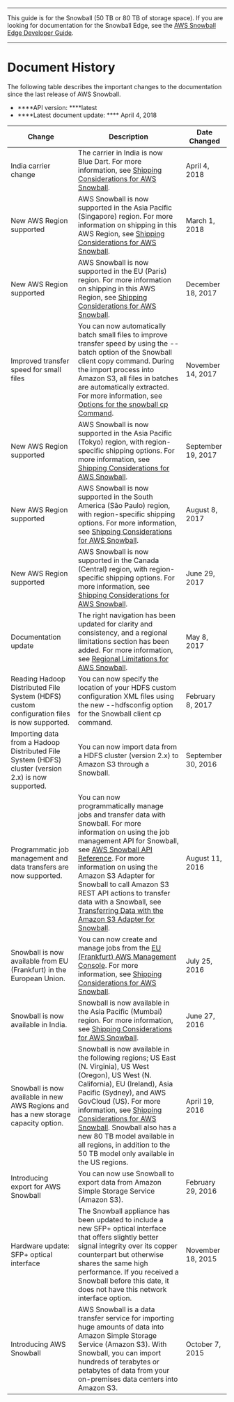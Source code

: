 --------

This guide is for the Snowball \(50 TB or 80 TB of storage space\)\. If you are looking for documentation for the Snowball Edge, see the [AWS Snowball Edge Developer Guide](http://docs.aws.amazon.com/snowball/latest/developer-guide/whatisedge.html)\.

--------

# Document History<a name="WhatsNew"></a>

 The following table describes the important changes to the documentation since the last release of AWS Snowball\. 
+ ****API version: ****latest
+ ****Latest document update: **** April 4, 2018


| Change | Description | Date Changed | 
| --- | --- | --- | 
| India carrier change | The carrier in India is now Blue Dart\. For more information, see [Shipping Considerations for AWS Snowball](shipping.md)\. | April 4, 2018 | 
| New AWS Region supported | AWS Snowball is now supported in the Asia Pacific \(Singapore\) region\. For more information on shipping in this AWS Region, see [Shipping Considerations for AWS Snowball](shipping.md)\. | March 1, 2018 | 
| New AWS Region supported | AWS Snowball is now supported in the EU \(Paris\) region\. For more information on shipping in this AWS Region, see [Shipping Considerations for AWS Snowball](shipping.md)\. | December 18, 2017 | 
| Improved transfer speed for small files | You can now automatically batch small files to improve transfer speed by using the \-\-batch option of the Snowball client copy command\. During the import process into Amazon S3, all files in batches are automatically extracted\. For more information, see [Options for the snowball cp Command](copy-command-reference.md)\. | November 14, 2017 | 
| New AWS Region supported | AWS Snowball is now supported in the Asia Pacific \(Tokyo\) region, with region\-specific shipping options\. For more information, see [Shipping Considerations for AWS Snowball](shipping.md)\. | September 19, 2017 | 
| New AWS Region supported | AWS Snowball is now supported in the South America \(São Paulo\) region, with region\-specific shipping options\. For more information, see [Shipping Considerations for AWS Snowball](shipping.md)\. | August 8, 2017 | 
| New AWS Region supported | AWS Snowball is now supported in the Canada \(Central\) region, with region\-specific shipping options\. For more information, see [Shipping Considerations for AWS Snowball](shipping.md)\. | June 29, 2017 | 
| Documentation update | The right navigation has been updated for clarity and consistency, and a regional limitations section has been added\. For more information, see [Regional Limitations for AWS Snowball](limits.md#region-limits)\. | May 8, 2017 | 
| Reading Hadoop Distributed File System \(HDFS\) custom configuration files is now supported\. | You can now specify the location of your HDFS custom configuration XML files using the new \-\-hdfsconfig option for the Snowball client cp command\. | February 8, 2017 | 
| Importing data from a Hadoop Distributed File System \(HDFS\) cluster \(version 2\.x\) is now supported\. | You can now import data from a HDFS cluster \(version 2\.x\) to Amazon S3 through a Snowball\. | September 30, 2016 | 
| Programmatic job management and data transfers are now supported\. | You can now programmatically manage jobs and transfer data with Snowball\. For more information on using the job management API for Snowball, see [AWS Snowball API Reference](http://docs.aws.amazon.com/snowball/latest/api-reference/api-reference.html)\. For more information on using the Amazon S3 Adapter for Snowball to call Amazon S3 REST API actions to transfer data with a Snowball, see [Transferring Data with the Amazon S3 Adapter for Snowball](snowball-transfer-adapter.md)\. | August 11, 2016 | 
| Snowball is now available from EU \(Frankfurt\) in the European Union\. | You can now create and manage jobs from the [EU \(Frankfurt\) AWS Management Console](https://eu-central-1.console.aws.amazon.com/importexport/home)\. For more information, see [Shipping Considerations for AWS Snowball](shipping.md)\.  | July 25, 2016 | 
| Snowball is now available in India\. | Snowball is now available in the Asia Pacific \(Mumbai\) region\. For more information, see [Shipping Considerations for AWS Snowball](shipping.md)\.  | June 27, 2016 | 
| Snowball is now available in new AWS Regions and has a new storage capacity option\. | Snowball is now available in the following regions; US East \(N\. Virginia\), US West \(Oregon\), US West \(N\. California\), EU \(Ireland\), Asia Pacific \(Sydney\), and AWS GovCloud \(US\)\. For more information, see [Shipping Considerations for AWS Snowball](shipping.md)\. Snowball also has a new 80 TB model available in all regions, in addition to the 50 TB model only available in the US regions\.  | April 19, 2016 | 
| Introducing export for AWS Snowball | You can now use Snowball to export data from Amazon Simple Storage Service \(Amazon S3\)\. | February 29, 2016 | 
| Hardware update: SFP\+ optical interface | The Snowball appliance has been updated to include a new SFP\+ optical interface that offers slightly better signal integrity over its copper counterpart but otherwise shares the same high performance\. If you received a Snowball before this date, it does not have this network interface option\. | November 18, 2015 | 
| Introducing AWS Snowball |  AWS Snowball is a data transfer service for importing huge amounts of data into Amazon Simple Storage Service \(Amazon S3\)\. With Snowball, you can import hundreds of terabytes or petabytes of data from your on\-premises data centers into Amazon S3\.  | October 7, 2015 | 